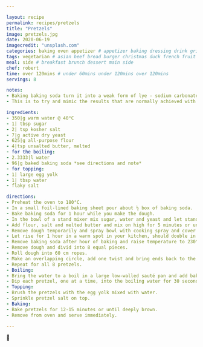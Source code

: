 ```yaml
---

layout: recipe
permalink: recipes/pretzels
title: "Pretzels"
image: pretzels.jpg
date: 2020-06-19
imagecredit: "unsplash.com" 
categories: baking oven appetizer # appetizer baking dressing drink grill healthyish marinade oven pickling quick raw salad sandwich sauce snack soup
tags: vegetarian # asian beef bread burger christmas duck french fruit indian italian mexican nuts pasta pork poultry rice seafood thanksgiving vegetarian
meal: side # breakfast brunch dessert main side
chef: robert 
time: over 120mins # under 60mins under 120mins over 120mins
servings: 8 

notes:
- Baking baking soda turn it into a weak form of lye - sodium carbonate. It basically makes it a stronger alkali. The actual baking process is safe, but the resulting lye is an irritant and you should avoid getting in or on your skin, and definitely avoid it getting it in your eyes. Baking soda (sodium bicarbonate) has a pH of 8.4 while baked baking soda (sodium carbonate) has a pH of 11.6.
- This is to try and mimic the results that are normally achieved with a lye bath that are typically used for making pretzels without the need to use actual lye. Lye can be somewhat dangerous and this is much more simple.

ingredients:
- 350|g warm water @ 40°C
- 1| tbsp sugar
- 2| tsp kosher salt
- 7|g active dry yeast
- 625|g all-purpose flour
- 4|tsp unsalted butter, melted
- for the boiling:
- 2.3333|l water
- 96|g baked baking soda *see directions and note*
- for topping:
- 1| large egg yolk
- 1| tbsp water
- flaky salt

directions:
- Preheat the oven to 180°C.
- In a small foil-lined baking sheet pour about ½ box of baking soda.
- Bake baking soda for 1 hour while you make the dough.
- In the bowl of a stand mixer mix sugar, water and yeast and let stand for 10 minutes or until foamy.
- Add flour, salt and melted butter and mix on high for 5 minutes or until dough pulls away from wall.
- Remove dough temporarily and spray bowl with cooking spray and cover with plastic wrap.
- Let rise for 1 hour in a warm spot in your kitchen, should double in size.
- Remove baking soda after hour of baking and raise temperature to 230°C.
- Remove dough and divid into 8 equal pieces.
- Roll dough into 60 cm ropes.
- Make an overlapping circle, add one twist and bring ends back to the top, pinching the ends into the dough, set on parchment lined and greased baking sheet.
- Repeat for all 8 pretzels.
- Boiling:
- Bring the water to a boil in a large low-walled sauté pan and add baked soda, stir to combine.
- Dip each pretzel, one at a time, into the boiling water for 30 seconds and place on a baking sheet lined with parchment and greased.
- Topping:
- Brush the pretzels with the egg yolk mixed with water.
- Sprinkle pretzel salt on top.
- Baking:
- Bake pretzels for 12-15 minutes or until deeply brown.
- Remove from oven and serve immediately.

--- 
```

🥨